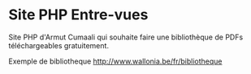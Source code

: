 # Site PHP Entre-vues
Site PHP d'Armut Cumaali qui souhaite faire une bibliothèque de PDFs téléchargeables gratuitement.

Exemple de bibliotheque http://www.wallonia.be/fr/bibliotheque